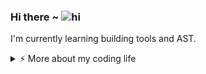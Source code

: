 ### Hi there ~ <img src="https://user-images.githubusercontent.com/1303154/88677602-1635ba80-d120-11ea-84d8-d263ba5fc3c0.gif" width="24px" alt="hi">
I'm currently learning building tools and AST.

<details>
<summary>⚡️ More about my coding life</summary>
<br />

## Life 

<img src="./img/main/Fire.gif" alt="chilling penguin is not found:c" align="right" width="250px">

![Top Langs](https://github-readme-stats.vercel.app/api/top-langs/?username=Sp0ngbik&layout=compact&hide=css,html)

</details>

